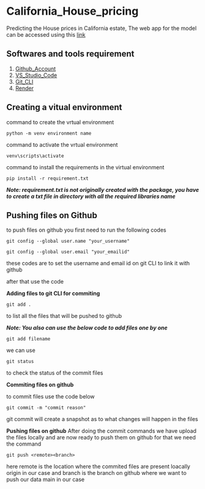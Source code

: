 # California_House_pricing
Predicting the House prices in California estate, The web app for the model can be accessed using this [link](https://square-plush-llama.anvil.app)

## Softwares and tools requirement
1. [Github_Account](https://github.com)
2. [VS_Studio_Code](https://code.visualstudio.com/)
3. [Git_CLI](https://git-scm.com)
4. [Render](https://render.com)

## Creating a vitual environment

command to create the vrtual environment

```
python -m venv environment name
```

command to activate the vrtual environment

```
venv\scripts\activate
```

command to install the requirements in the virtual environment

```
pip install -r requirement.txt
```
***Note: requirement.txt is not originally created with the package, you have to create a txt file in directory with all the required libraries name***

## Pushing files on Github

to push files on github you first need to run the following codes

```
git config --global user.name "your_username"
```

```
git config --global user.email "your_emailid" 
```

these codes are to set the username and email id on git CLI to link it with github

after that use the code

**Adding files to git CLI for commiting**

```
git add .
```
to list all the files that will be pushed to github

***Note: You also can use the below code to add files one by one***
```
git add filename
```

we can use

```
git status
```
to check the status of the commit files

**Commiting files on github**

to commit files use the code below

```
git commit -m "commit reason"
```
git commit will create a snapshot as to what changes will happen in the files

**Pushing files on github**
After doing the commit commands we have upload the files locally and are now ready to push them on github
for that we need the command

```
git push <remote><branch>
```
here remote is the location where the commited files are present loacally origin in our case and branch is the branch on github where we want to push our data main in our case